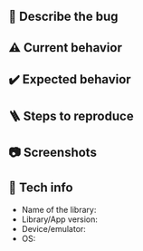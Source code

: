 <!---
name: Bug report
about: Found a bug in one of our libraries and/or their samples? Please, let us know! Thanks! 🙏.
Credits and kudos to: [Cortinico](https://github.com/cortinico/kotlin-android-template/tree/main/.github) and the [Fluent UI team](https://github.com/microsoft/fluentui-android/tree/master/.github) for their fantastic templates that have helped us as inspiration.
-->

## 🐛 Describe the bug
<!-- Clear and concise description of what the issue is. -->

## ⚠️ Current behavior
<!-- Clear and concise description of what you expected to happen. -->

## ✔️ Expected behavior
<!-- Clear and concise description of what you expected to happen. -->

## 🪜 Steps to reproduce
<!-- Please, show us how we can reproduce the issue. Steps following a numbered list would be fantastic! -->

## 📷 Screenshots
<!-- If applicable, add screenshots to help explain your problem. 
They can be taken by pressing the Volume Down and Power Button at the same time on Android 4.0 and higher.-->

## 📱 Tech info
 - Name of the library: <!-- e.g. bottomnavigation -->
 - Library/App version: <!-- e.g. 1.0.0-alpha3 -->
- Device/emulator: <!-- e.g. Surface Duo v1, Surface Duo 2 emulator, Tablet XYZ, etc. -->
- OS: <!-- e.g. 11 -->
